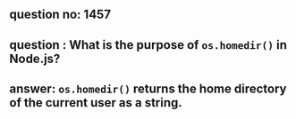 
      
## question no: 1457

## question : What is the purpose of `os.homedir()` in Node.js?

## answer: `os.homedir()` returns the home directory of the current user as a string.
      